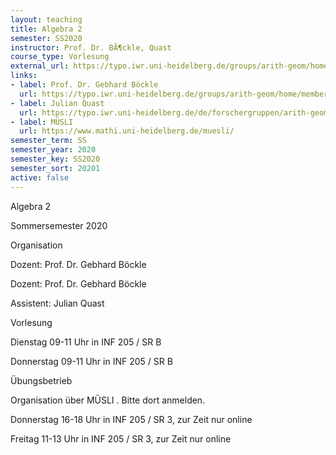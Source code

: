 ```yaml
---
layout: teaching
title: Algebra 2
semester: SS2020
instructor: Prof. Dr. BÃ¶ckle, Quast
course_type: Vorlesung
external_url: https://typo.iwr.uni-heidelberg.de/groups/arith-geom/home/members/julian-quast/2020algebra2
links:
- label: Prof. Dr. Gebhard Böckle
  url: https://typo.iwr.uni-heidelberg.de/groups/arith-geom/home/members/gebhard-boeckle/
- label: Julian Quast
  url: https://typo.iwr.uni-heidelberg.de/de/forschergruppen/arith-geom/home/mitglieder/julian-quast/
- label: MÜSLI
  url: https://www.mathi.uni-heidelberg.de/muesli/
semester_term: SS
semester_year: 2020
semester_key: SS2020
semester_sort: 20201
active: false
---
```

Algebra 2

Sommersemester 2020

Organisation

Dozent: Prof. Dr. Gebhard Böckle

Dozent: Prof. Dr. Gebhard Böckle

Assistent: Julian Quast

Vorlesung

Dienstag 09-11 Uhr in INF 205 / SR B

Donnerstag 09-11 Uhr in INF 205 / SR B

Übungsbetrieb

Organisation über MÜSLI . Bitte dort anmelden.

Donnerstag 16-18 Uhr in INF 205 / SR 3, zur Zeit nur online

Freitag 11-13 Uhr in INF 205 / SR 3, zur Zeit nur online
